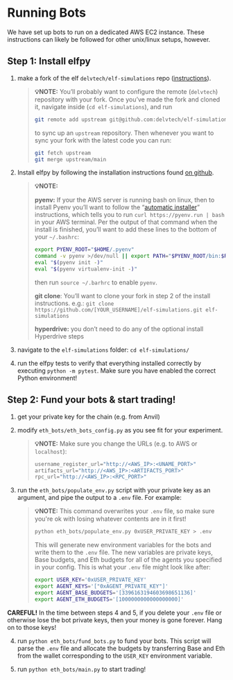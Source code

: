 # Running Bots

We have set up bots to run on a dedicated AWS EC2 instance.
These instructions can likely be followed for other unix/linux setups, however.

## Step 1: Install elfpy

1. make a fork of the elf `delvtech/elf-simulations` repo ([instructions](https://docs.github.com/en/get-started/quickstart/fork-a-repo?tool=webui&platform=mac)).

    >**💡NOTE:** 
    >You’ll probably want to configure the remote (`delvtech`) repository with your fork. Once you’ve made the fork and cloned it, navigate inside (`cd elf-simulations`), and run
    >
    >```bash
    >git remote add upstream git@github.com:delvtech/elf-simulations.git
    >```
    >
    >to sync up an `upstream` repository.
    >Then whenever you want to sync your fork with the latest code you can run:
    >
    >```bash
    >git fetch upstream
    >git merge upstream/main
    >```
    >

    
2. Install elfpy by following the installation instructions found [on github](https://github.com/delvtech/elf-simulations/blob/main/INSTALL.md).
    
    >**💡NOTE:**
    >
    >**pyenv:** If your the AWS server is running bash on linux, then to install Pyenv you’ll want to follow the “[automatic installer](https://github.com/pyenv/pyenv#automatic-installer)” instructions, which tells you to run `curl https://pyenv.run | bash` in your AWS terminal.
    >Per the output of that command when the install is finished, you’ll want to add these lines to the bottom of your `~/.bashrc`:
    >
    >```bash
    >export PYENV_ROOT="$HOME/.pyenv"
    >command -v pyenv >/dev/null || export PATH="$PYENV_ROOT/bin:$PATH"
    >eval "$(pyenv init -)"
    >eval "$(pyenv virtualenv-init -)"
    >```
    >
    >then run `source ~/.barhrc` to enable `pyenv`.
    >
    >**git clone**: You’ll want to clone your fork in step 2 of the install instructions.
    >e.g.: `git clone https://github.com/[YOUR_USERNAME]/elf-simulations.git elf-simulations`
    >
    >**hyperdrive:** you don’t need to do any of the optional install Hyperdrive steps

3. navigate to the `elf-simulations` folder: `cd elf-simulations/`

4. run the elfpy tests to verify that everything installed correctly by executing `python -m pytest`. Make sure you have enabled the correct Python environment!

## Step 2: Fund your bots & start trading!

1. get your private key for the chain (e.g. from Anvil)
2. modify `eth_bots/eth_bots_config.py` as you see fit for your experiment.

    >**💡NOTE:** 
    >Make sure you change the URLs (e.g. to AWS or `localhost`):
    >
    >```python
    >username_register_url="http://<AWS_IP>:<UNAME_PORT>"
    >artifacts_url="http://<AWS_IP>:<ARTIFACTS_PORT>"
    >rpc_url="http://<AWS_IP>:<RPC_PORT>"
    >```
    >

3. run the `eth_bots/populate_env.py` script with your private key as an argument, and pipe the output to a `.env` file. For example:

    >**💡NOTE:** 
    >This command overwrites your `.env` file, so make sure you're ok with losing whatever contents are in it first!
    >
    >```bash
    >python eth_bots/populate_env.py 0xUSER_PRIVATE_KEY > .env
    >```
    >
    >This will generate new environment variables for the bots and write them to the `.env` file.
    >The new variables are private keys, Base budgets, and Eth budgets for all of the agents you specified in your config.
    >This is what your `.env` file might look like after:
    >
    >```bash
    >export USER_KEY='0xUSER_PRIVATE_KEY'
    >export AGENT_KEYS='["0xAGENT_PRIVATE_KEY"]'
    >export AGENT_BASE_BUDGETS='[3396163194603698651136]'
    >export AGENT_ETH_BUDGETS='[1000000000000000000]'
    >```
    >

**CAREFUL!** In the time between steps 4 and 5, if you delete your `.env` file or otherwise lose the bot private keys, then your money is gone forever. Hang on to those keys!

4. run `python eth_bots/fund_bots.py` to fund your bots. This script will parse the `.env` file and allocate the budgets by transferring Base and Eth from the wallet corresponding to the `USER_KEY` environment variable.

5. run `python eth_bots/main.py` to start trading!